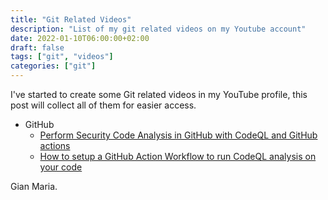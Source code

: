```yaml
---
title: "Git Related Videos"
description: "List of my git related videos on my Youtube account"
date: 2022-01-10T06:00:00+02:00
draft: false
tags: ["git", "videos"]
categories: ["git"]
---
```


I've started to create some Git related videos in my YouTube profile, this post will collect all of them for easier access.

- GitHub 
  - [Perform Security Code Analysis in GitHub with CodeQL and GitHub actions](https://youtu.be/NjQ9covhknY)
  - [How to setup a GitHub Action Workflow to run CodeQL analysis on your code](https://youtu.be/9xWW0BwopDk)


Gian Maria.
